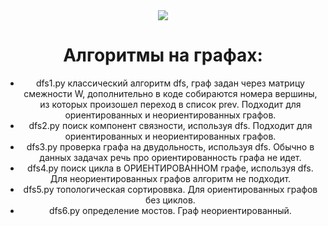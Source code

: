 <div id="header" align="center">
  <img src="https://giphy.com/gifs/Giflytics-gif-jazminantoinette-giflytics-zMukICnMEZmSf8zvXd"
</div>

# Алгоритмы на графах:

- dfs1.py классический алгоритм dfs, граф задан через матрицу смежности W, дополнительно в коде собираются номера вершины, из которых произошел переход в список prev. Подходит для ориентированных и неориентированных графов.
- dfs2.py поиск компонент связности, используя dfs. Подходит для ориентированных и неориентированных графов.
- dfs3.py проверка графа на двудольность, используя dfs. Обычно в данных задачах речь про ориентированность графа не идет.
- dfs4.py поиск цикла в ОРИЕНТИРОВАННОМ графе, используя dfs. Для неориентированных графов алгоритм не подходит.
- dfs5.py топологическая сортироввка. Для ориентированных графов без циклов.
- dfs6.py определение мостов. Граф неориентированный.


